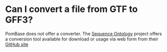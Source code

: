 # Can I convert a file from GTF to GFF3?
<!-- pombase_categories: Tools and resources -->

PomBase does not offer a converter. The [Sequence Ontology](http://www.sequenceontology.org/) project offers a
conversion tool available for download or usage via web form from
their [GitHub site](https://github.com/The-Sequence-Ontology/GTF-TO-GFF3-Converter)


